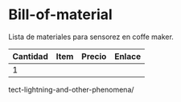 # Bill-of-material

Lista de materiales para sensorez en coffe maker. 

| Cantidad     |Item     |Precio    |     Enlace|
|--------------|---------|----------|-----------|
| 1            |         |          |           |
tect-lightning-and-other-phenomena/
